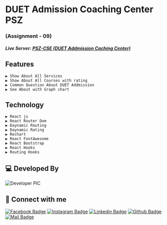 # DUET Admission Coaching Center PSZ
### (Assignment - 09)

##### Live Server: [PSZ-CSE (DUET Addmission Caching Center)](https://pszcse.netlify.app/) 


## Features

    ▶ Show About All Services
    ▶ Show About All Courses with rating
    ▶ Common Question About DUET Addmission
    ▶ See About with Graph chart


## Technology
    ▶ React js
    ▶ React Router Dom
    ▶ Daynamic Routing
    ▶ Daynamic Rating
    ▶ Rechart
    ▶ React FontAwesome
    ▶ React Bootstrap
    ▶ React Hooks
    ▶ Routing Hooks

## 💻 Developed By

![Developer PIC](https://avatars.githubusercontent.com/u/68888519?s=96&v=4)

## 🚀 Connect with me

[![Facebook Badge](https://img.shields.io/badge/Facebook-1877F2?style=for-the-badge&logo=facebook&logoColor=white)](https://facebook.com/iazadur)
[![Instagram Badge](https://img.shields.io/badge/Instagram-E4405F?style=for-the-badge&logo=instagram&logoColor=white)](https://www.instagram.com/iazadur/)
[![Linkedin Badge](https://img.shields.io/badge/LinkedIn-0077B5?style=for-the-badge&logo=linkedin&logoColor=white)](https://www.linkedin.com/in/iamazadur/)
[![Github Badge](https://img.shields.io/badge/GitHub-100000?style=for-the-badge&logo=github&logoColor=white)](https://github.com/iazadur)
[![Mail Badge](https://img.shields.io/badge/Gmail-D14836?style=for-the-badge&logo=gmail&logoColor=white)](mailto:iamazadur@gmail.com)
